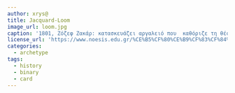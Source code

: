```yaml
---
author: xrys@
title: Jacquard-Loom
image_url: loom.jpg
caption: '1801, Ζόζεφ Ζακάρ: κατασκευάζει αργαλειό που  καθόριζε τη θέση νημάτων με  μια σειρά οπών σε  μια σειρά από  κάρτες. Η εισαγωγή εντολών  και δεδομένων σε  μια μηχανή  με χρήση μιας γλώσσας επικοινωνίας με σύμβολα δύο  καταστάσεων (δυαδικό σύστημα) αποτελεί μια βασική αρχή των ηλεκτρονικών υπολογιστών'
license_url: 'https://www.noesis.edu.gr/%CE%B5%CF%80%CE%B9%CF%83%CF%84%CE%AE%CE%BC%CE%B7-%CE%BA%CE%B1%CE%B9-%CF%84%CE%B5%CF%87%CE%BD%CE%BF%CE%BB%CE%BF%CE%B3%CE%AF%CE%B1/%CF%85%CF%80%CE%BF%CE%BB%CE%BF%CE%B3%CE%B9%CF%83%CF%84%CE%AD%CF%82/%CE%B9%CF%83%CF%84%CE%BF%CF%81%CE%AF%CE%B1/%CE%BF-%CE%B1%CF%81%CE%B3%CE%B1%CE%BB%CE%B5%CE%B9%CF%8C%CF%82-%CF%84%CE%BF%CF%85-%CE%B6%CE%B1%CE%BA%CE%AC%CF%81/'
categories:
  - archetype
tags:
  - history
  - binary
  - card
---
```

